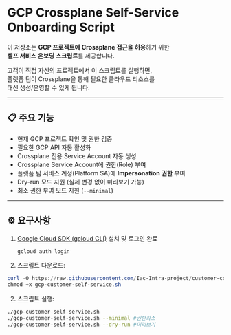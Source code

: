 # GCP Crossplane Self-Service Onboarding Script

이 저장소는 **GCP 프로젝트에 Crossplane 접근을 허용**하기 위한  
**셀프 서비스 온보딩 스크립트**를 제공합니다.  

고객이 직접 자신의 프로젝트에서 이 스크립트를 실행하면,  
플랫폼 팀이 Crossplane을 통해 필요한 클라우드 리소스를  
대신 생성/운영할 수 있게 됩니다.

---

## 📋 주요 기능
- 현재 GCP 프로젝트 확인 및 권한 검증
- 필요한 GCP API 자동 활성화
- Crossplane 전용 Service Account 자동 생성
- Crossplane Service Account에 권한(Role) 부여
- 플랫폼 팀 서비스 계정(Platform SA)에 **Impersonation 권한** 부여
- Dry-run 모드 지원 (실제 변경 없이 미리보기 가능)
- 최소 권한 부여 모드 지원 (`--minimal`)

---

## ⚙️ 요구사항
1. [Google Cloud SDK (gcloud CLI)](https://cloud.google.com/sdk/docs/install) 설치 및 로그인 완료
   ```bash
   gcloud auth login


1. 스크립트 다운로드:
```powershell
curl -O https://raw.githubusercontent.com/Iac-Intra-project/customer-config-md/refs/heads/main/gcp-customer-setup/gcp-customer-self-service.sh
chmod +x gcp-customer-self-service.sh
```


2. 스크립트 실행:
```bash
./gcp-customer-self-service.sh
./gcp-customer-self-service.sh --minimal #권한최소
./gcp-customer-self-service.sh --dry-run #미리보기
```